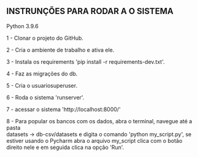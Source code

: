 <h2>INSTRUNÇÕES PARA RODAR A O SISTEMA</h2>

Python 3.9.6


1 - Clonar o projeto do GitHub.

2 - Cria o ambiente de trabalho e ativa ele.

3 - Instala os requirements 'pip install -r requirements-dev.txt'.

4 - Faz as migrações do db.

5 - Cria o usuariosuperuser.

6 - Roda o sistema 'runserver'.

7 - acessar o sistema 'http://localhost:8000/'

8 - Para popular os bancos com os dados, abra o terminal, navegue até a pasta  
datasets -> db-csv/datasets e digita o comando 'python my_script.py', se estiver usando o Pycharm 
abra o arquivo my_script clica com o botão direito nele e em seguida clica na opção 'Run'.

